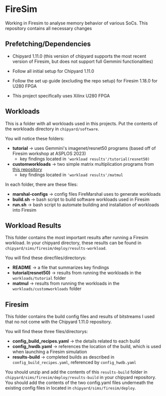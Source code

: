 # FireSim
Working in Firesim to analyse memory behavior of various SoCs. This repository contains all necessary changes 

## Prefetching/Dependencies
- Chipyard 1.11.0 (this version of chipyard supports the most recent version of Firesim, but does not support full Gemmini functionalities)
- Follow all initial setup for Chipyard 1.11.0
- Follow the set up guide (excluding the repo setup) for Firesim 1.18.0 for U280 FPGA

- This project specifically uses Xilinx U280 FPGA

## Workloads
This is a folder with all workloads used in this projects. Put the contents of the workloads directory in `chipyard/software`.

You will notice these folders:
- **tutorial** -> uses Gemmini's imagenet/resnet50 programs (based off of Firesim workshop at ASPLOS 2023)
  - key findings located in `'workload results'/tutorial(resnet50)`
- **customworkloads** -> two simple matrix multiplication programs from [this repository](https://github.com/stevenyuser/gemmini-stuff/tree/main)
  - key findings located in `'workload results'/matmul`

In each folder, there are these files:
- **marshal-configs** -> config files FireMarshal uses to generate workloads
- **build.sh** -> bash script to build software workloads used in Firesim
- **run.sh** -> bash script to automate building and installation of workloads into Firesim

## Workload Results
This folder contains the most important results after running a Firesim workload. In your chipyard directory, these results can be found in `chipyard/sims/firesim/deploy/results-workload`.

You will find these direcfiles/directorys:
- **README** -> a file that summarizes key findings
- **tutorial(resnet50)** -> results from running the workloads in the `workloads/tutorial` folder
- **matmul** -> results from running the workloads in the `workloads/customworkloads` folder

## Firesim
This folder contains the build config files and results of bitstreams I used that no not come with the Chipyard 1.11.0 repository. 

You will find these three files/directorys:
- **config_build_recipes.yaml** -> the details related to each build
- **config_hwdb.yaml** -> references the location of the build, which is used when launching a Firesim simulation
- **results-build** -> completed builds as described in `config_build_recipes.yaml`, referenced by `config_hwdb.yaml`

You should unzip and add the contents of this `results-build` folder in `chipyard/sims/firesim/deploy/results-build` in your chipyard repository. You should add the contents of the two config.yaml files underneath the existing config files in located in `chipyard/sims/firesim/deploy`.